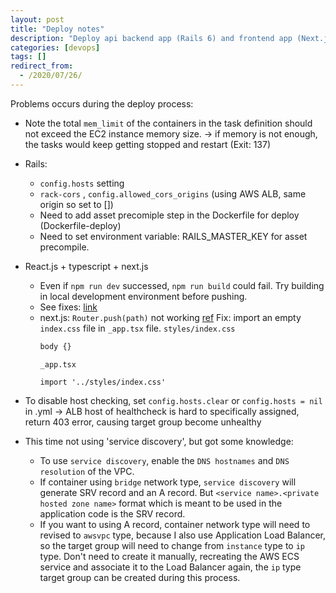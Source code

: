 ```yaml
---
layout: post
title: "Deploy notes"
description: "Deploy api backend app (Rails 6) and frontend app (Next.js + React.js + TypeScript) to AWS ECS"
categories: [devops]
tags: []
redirect_from:
  - /2020/07/26/
---
```

Problems occurs during the deploy process:

- Note the total `mem_limit` of the containers in the task definition should not exceed the EC2 instance memory size.
-> if memory is not enough, the tasks would keep getting stopped and restart (Exit: 137)

- Rails:
  - `config.hosts` setting
  - `rack-cors` , `config.allowed_cors_origins` (using AWS ALB, same origin so set to [])
  - Need to add asset precomiple step in the Dockerfile for deploy (Dockerfile-deploy)
  - Need to set environment variable: RAILS_MASTER_KEY for asset precompile.

- React.js + typescript + next.js
  - Even if `npm run dev` successed, `npm run build` could fail. Try building in local development environment before pushing.
  - See fixes: [link](http://chinlan.github.io/blog/2020/07/23/typescript-fixes-for-building-production-app/)
  - next.js: `Router.push(path)` not working
    [ref](https://github.com/vercel/next.js/issues/5264)
    Fix: import an empty `index.css` file in `_app.tsx` file.
    `styles/index.css`
    ~~~ css
    body {}
    ~~~
    `_app.tsx`
    ~~~tsx
    import '../styles/index.css'
    ~~~

- To disable host checking, set `config.hosts.clear` or `config.hosts = nil` in <environment>.yml
-> ALB host of healthcheck is hard to specifically assigned, return 403 error, causing target group become unhealthy

- This time not using 'service discovery', but got some knowledge:
  - To use `service discovery`, enable the `DNS hostnames` and `DNS resolution` of the VPC.
  - If container using `bridge` network type, `service discovery` will generate SRV record and an A record. But `<service name>.<private hosted zone name>` format which is meant to be used in the application code is the SRV record.
  - If you want to using A record, container network type will need to revised to `awsvpc` type, because I also use Application Load Balancer, so the target group will need to change from `instance` type to `ip` type. Don't need to create it manually, recreating the AWS ECS service and associate it to the Load Balancer again, the `ip` type target group can be created during this process.





